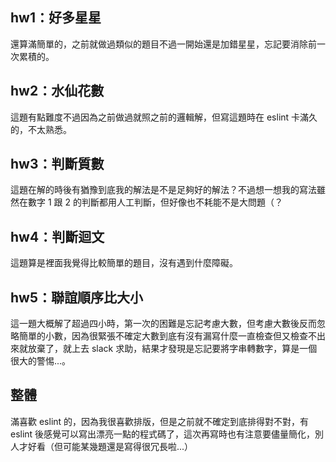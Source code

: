 ## hw1：好多星星

還算滿簡單的，之前就做過類似的題目不過一開始還是加錯星星，忘記要消除前一次累積的。

## hw2：水仙花數

這題有點難度不過因為之前做過就照之前的邏輯解，但寫這題時在 eslint 卡滿久的，不太熟悉。

## hw3：判斷質數

這題在解的時後有猶豫到底我的解法是不是足夠好的解法？不過想一想我的寫法雖然在數字 1 跟 2 的判斷都用人工判斷，但好像也不耗能不是大問題（？

## hw4：判斷迴文

這題算是裡面我覺得比較簡單的題目，沒有遇到什麼障礙。

## hw5：聯誼順序比大小

這一題大概解了超過四小時，第一次的困難是忘記考慮大數，但考慮大數後反而忽略簡單的小數，因為很緊張不確定大數到底有沒有漏寫什麼一直檢查但又檢查不出來就放棄了，就上去 slack 求助，結果才發現是忘記要將字串轉數字，算是一個很大的警惕...。

## 整體

滿喜歡 eslint 的，因為我很喜歡排版，但是之前就不確定到底排得對不對，有 eslint 後感覺可以寫出漂亮一點的程式碼了，這次再寫時也有注意要儘量簡化，別人才好看（但可能某幾題還是寫得很冗長啦...）